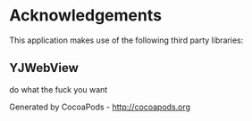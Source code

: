 # Acknowledgements
This application makes use of the following third party libraries:

## YJWebView

do what the fuck you want

Generated by CocoaPods - http://cocoapods.org
